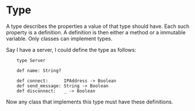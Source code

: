 # Type

A type describes the properties a value of that type should have. Each such property is a definition. A definition is
then either a method or a immutable variable. Only classes can implement types.

Say I have a server, I could define the type as follows:

```
    type Server
    
    def name: String?

    def connect:      IPAddress -> Boolean
    def send_message: String -> Boolean
    def disconnect:   _ -> Boolean
```

Now any class that implements this type must have these definitions.
